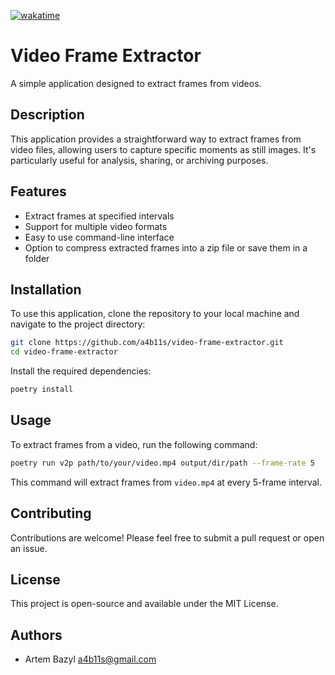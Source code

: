 [![wakatime](https://wakatime.com/badge/user/018ed2aa-e4fd-4336-bab8-464a091e41b7/project/9370eddc-4f98-44c7-bdb3-2abb2404410c.svg)](https://wakatime.com/badge/user/018ed2aa-e4fd-4336-bab8-464a091e41b7/project/9370eddc-4f98-44c7-bdb3-2abb2404410c)

# Video Frame Extractor

A simple application designed to extract frames from videos.

## Description

This application provides a straightforward way to extract frames from video files, allowing users to capture specific moments as still images. It's particularly useful for analysis, sharing, or archiving purposes.

## Features

- Extract frames at specified intervals
- Support for multiple video formats
- Easy to use command-line interface
- Option to compress extracted frames into a zip file or save them in a folder

## Installation

To use this application, clone the repository to your local machine and navigate to the project directory:

```sh
git clone https://github.com/a4b11s/video-frame-extractor.git
cd video-frame-extractor
```

Install the required dependencies:

```sh
poetry install
```

## Usage

To extract frames from a video, run the following command:

```sh
poetry run v2p path/to/your/video.mp4 output/dir/path --frame-rate 5
```

This command will extract frames from `video.mp4` at every 5-frame interval.

## Contributing

Contributions are welcome! Please feel free to submit a pull request or open an issue.

## License

This project is open-source and available under the MIT License.

## Authors

- Artem Bazyl <a4b11s@gmail.com>

